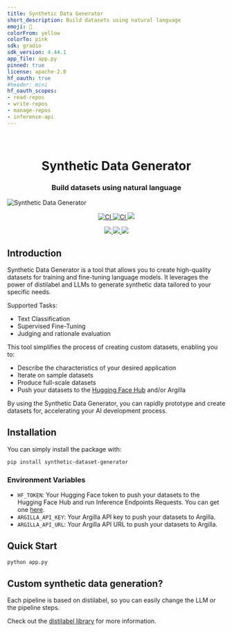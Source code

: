 ```yaml
---
title: Synthetic Data Generator
short_description: Build datasets using natural language
emoji: 🧬
colorFrom: yellow
colorTo: pink
sdk: gradio
sdk_version: 4.44.1
app_file: app.py
pinned: true
license: apache-2.0
hf_oauth: true
#header: mini
hf_oauth_scopes:
- read-repos
- write-repos
- manage-repos
- inference-api
---
```


<h1 align="center">
  <br>
  Synthetic Data Generator
  <br>
</h1>
<h3 align="center">Build datasets using natural language</h2>

![Synthetic Data Generator](https://huggingface.co/spaces/argilla/synthetic-data-generator/resolve/main/assets/ui-full.png)

<p align="center">
<a  href="https://pypi.org/project/synthetic-dataset-generator/">
<img alt="CI" src="https://img.shields.io/pypi/v/synthetic-dataset-generator.svg?style=flat-round&logo=pypi&logoColor=white">
</a>
<a href="https://pepy.tech/project/synthetic-dataset-generator">
<img alt="CI" src="https://static.pepy.tech/personalized-badge/argilla?period=month&units=international_system&left_color=grey&right_color=blue&left_text=pypi%20downloads/month">
</a>
<a href="https://huggingface.co/spaces/argilla/synthetic-data-generator?duplicate=true">
<img src="https://huggingface.co/datasets/huggingface/badges/raw/main/duplicate-this-space-sm.svg"/>
</a>
</p>

<p align="center">
<a href="https://twitter.com/argilla_io">
<img src="https://img.shields.io/badge/twitter-black?logo=x"/>
</a>
<a href="https://www.linkedin.com/company/argilla-io">
<img src="https://img.shields.io/badge/linkedin-blue?logo=linkedin"/>
</a>
<a href="http://hf.co/join/discord">
<img src="https://img.shields.io/badge/Discord-7289DA?&logo=discord&logoColor=white"/>
</a>
</p>

## Introduction

Synthetic Data Generator is a tool that allows you to create high-quality datasets for training and fine-tuning language models. It leverages the power of distilabel and LLMs to generate synthetic data tailored to your specific needs.

Supported Tasks:

- Text Classification
- Supervised Fine-Tuning
- Judging and rationale evaluation

This tool simplifies the process of creating custom datasets, enabling you to:

- Describe the characteristics of your desired application
- Iterate on sample datasets
- Produce full-scale datasets
- Push your datasets to the [Hugging Face Hub](https://huggingface.co/datasets?other=datacraft) and/or Argilla

By using the Synthetic Data Generator, you can rapidly prototype and create datasets for, accelerating your AI development process.

## Installation

You can simply install the package with:

```bash
pip install synthetic-dataset-generator
```

### Environment Variables

- `HF_TOKEN`: Your Hugging Face token to push your datasets to the Hugging Face Hub and run Inference Endpoints Requests. You can get one [here](https://huggingface.co/settings/tokens/new?ownUserPermissions=repo.content.read&ownUserPermissions=repo.write&globalPermissions=inference.serverless.write&tokenType=fineGrained).
- `ARGILLA_API_KEY`: Your Argilla API key to push your datasets to Argilla.
- `ARGILLA_API_URL`: Your Argilla API URL to push your datasets to Argilla.

## Quick Start

```bash
python app.py
```

## Custom synthetic data generation?

Each pipeline is based on distilabel, so you can easily change the LLM or the pipeline steps.

Check out the [distilabel library](https://github.com/argilla-io/distilabel) for more information.
